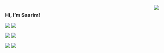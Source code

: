 
<img align='right' src="https://github-readme-stats.vercel.app/api?username=saarimrahman&count_private=true&show_icons=True&theme=dark">

### Hi, I’m Saarim!


<a href="https://www.linkedin.com/in/saarimrahman/" target="_blank"><img src="https://img.shields.io/badge/LinkedIn-0077B5?style=for-the-badge&logo=linkedin&logoColor=white"></a>
<a href="mailto:saarim@berkeley.edu" target="_blank"><img src="https://img.shields.io/badge/Gmail-D14836?style=for-the-badge&logo=gmail&logoColor=white"></a>

<a href="https://open.spotify.com/user/aaysus" target="_blank"><img src="https://img.shields.io/badge/Spotify-1ED760?&style=for-the-badge&logo=spotify&logoColor=white"></a>
<a href="https://www.kaggle.com/saarimrahman" target="_blank"><img src="https://img.shields.io/badge/Kaggle-20BEFF?style=for-the-badge&logo=Kaggle&logoColor=white"></a>

<a href="https://medium.com/@saarimrahman" target="_blank"><img src="https://img.shields.io/badge/Medium-12100E?style=for-the-badge&logo=medium&logoColor=white"></a>
<a href="https://saarim.me" target="_blank"><img src="https://img.shields.io/badge/Portfolio-%23000000.svg?style=for-the-badge&logo=firefox&logoColor=#FF7139"></a>

